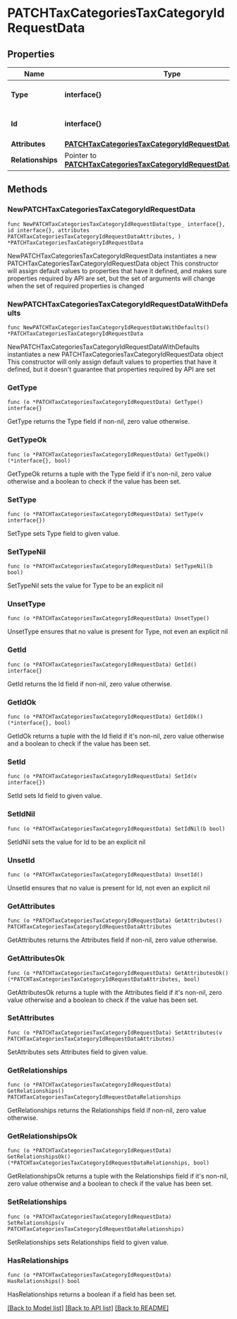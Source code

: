 # PATCHTaxCategoriesTaxCategoryIdRequestData

## Properties

Name | Type | Description | Notes
------------ | ------------- | ------------- | -------------
**Type** | **interface{}** | The resource&#39;s type | 
**Id** | **interface{}** | The resource&#39;s id | 
**Attributes** | [**PATCHTaxCategoriesTaxCategoryIdRequestDataAttributes**](PATCHTaxCategoriesTaxCategoryIdRequestDataAttributes.md) |  | 
**Relationships** | Pointer to [**PATCHTaxCategoriesTaxCategoryIdRequestDataRelationships**](PATCHTaxCategoriesTaxCategoryIdRequestDataRelationships.md) |  | [optional] 

## Methods

### NewPATCHTaxCategoriesTaxCategoryIdRequestData

`func NewPATCHTaxCategoriesTaxCategoryIdRequestData(type_ interface{}, id interface{}, attributes PATCHTaxCategoriesTaxCategoryIdRequestDataAttributes, ) *PATCHTaxCategoriesTaxCategoryIdRequestData`

NewPATCHTaxCategoriesTaxCategoryIdRequestData instantiates a new PATCHTaxCategoriesTaxCategoryIdRequestData object
This constructor will assign default values to properties that have it defined,
and makes sure properties required by API are set, but the set of arguments
will change when the set of required properties is changed

### NewPATCHTaxCategoriesTaxCategoryIdRequestDataWithDefaults

`func NewPATCHTaxCategoriesTaxCategoryIdRequestDataWithDefaults() *PATCHTaxCategoriesTaxCategoryIdRequestData`

NewPATCHTaxCategoriesTaxCategoryIdRequestDataWithDefaults instantiates a new PATCHTaxCategoriesTaxCategoryIdRequestData object
This constructor will only assign default values to properties that have it defined,
but it doesn't guarantee that properties required by API are set

### GetType

`func (o *PATCHTaxCategoriesTaxCategoryIdRequestData) GetType() interface{}`

GetType returns the Type field if non-nil, zero value otherwise.

### GetTypeOk

`func (o *PATCHTaxCategoriesTaxCategoryIdRequestData) GetTypeOk() (*interface{}, bool)`

GetTypeOk returns a tuple with the Type field if it's non-nil, zero value otherwise
and a boolean to check if the value has been set.

### SetType

`func (o *PATCHTaxCategoriesTaxCategoryIdRequestData) SetType(v interface{})`

SetType sets Type field to given value.


### SetTypeNil

`func (o *PATCHTaxCategoriesTaxCategoryIdRequestData) SetTypeNil(b bool)`

 SetTypeNil sets the value for Type to be an explicit nil

### UnsetType
`func (o *PATCHTaxCategoriesTaxCategoryIdRequestData) UnsetType()`

UnsetType ensures that no value is present for Type, not even an explicit nil
### GetId

`func (o *PATCHTaxCategoriesTaxCategoryIdRequestData) GetId() interface{}`

GetId returns the Id field if non-nil, zero value otherwise.

### GetIdOk

`func (o *PATCHTaxCategoriesTaxCategoryIdRequestData) GetIdOk() (*interface{}, bool)`

GetIdOk returns a tuple with the Id field if it's non-nil, zero value otherwise
and a boolean to check if the value has been set.

### SetId

`func (o *PATCHTaxCategoriesTaxCategoryIdRequestData) SetId(v interface{})`

SetId sets Id field to given value.


### SetIdNil

`func (o *PATCHTaxCategoriesTaxCategoryIdRequestData) SetIdNil(b bool)`

 SetIdNil sets the value for Id to be an explicit nil

### UnsetId
`func (o *PATCHTaxCategoriesTaxCategoryIdRequestData) UnsetId()`

UnsetId ensures that no value is present for Id, not even an explicit nil
### GetAttributes

`func (o *PATCHTaxCategoriesTaxCategoryIdRequestData) GetAttributes() PATCHTaxCategoriesTaxCategoryIdRequestDataAttributes`

GetAttributes returns the Attributes field if non-nil, zero value otherwise.

### GetAttributesOk

`func (o *PATCHTaxCategoriesTaxCategoryIdRequestData) GetAttributesOk() (*PATCHTaxCategoriesTaxCategoryIdRequestDataAttributes, bool)`

GetAttributesOk returns a tuple with the Attributes field if it's non-nil, zero value otherwise
and a boolean to check if the value has been set.

### SetAttributes

`func (o *PATCHTaxCategoriesTaxCategoryIdRequestData) SetAttributes(v PATCHTaxCategoriesTaxCategoryIdRequestDataAttributes)`

SetAttributes sets Attributes field to given value.


### GetRelationships

`func (o *PATCHTaxCategoriesTaxCategoryIdRequestData) GetRelationships() PATCHTaxCategoriesTaxCategoryIdRequestDataRelationships`

GetRelationships returns the Relationships field if non-nil, zero value otherwise.

### GetRelationshipsOk

`func (o *PATCHTaxCategoriesTaxCategoryIdRequestData) GetRelationshipsOk() (*PATCHTaxCategoriesTaxCategoryIdRequestDataRelationships, bool)`

GetRelationshipsOk returns a tuple with the Relationships field if it's non-nil, zero value otherwise
and a boolean to check if the value has been set.

### SetRelationships

`func (o *PATCHTaxCategoriesTaxCategoryIdRequestData) SetRelationships(v PATCHTaxCategoriesTaxCategoryIdRequestDataRelationships)`

SetRelationships sets Relationships field to given value.

### HasRelationships

`func (o *PATCHTaxCategoriesTaxCategoryIdRequestData) HasRelationships() bool`

HasRelationships returns a boolean if a field has been set.


[[Back to Model list]](../README.md#documentation-for-models) [[Back to API list]](../README.md#documentation-for-api-endpoints) [[Back to README]](../README.md)


